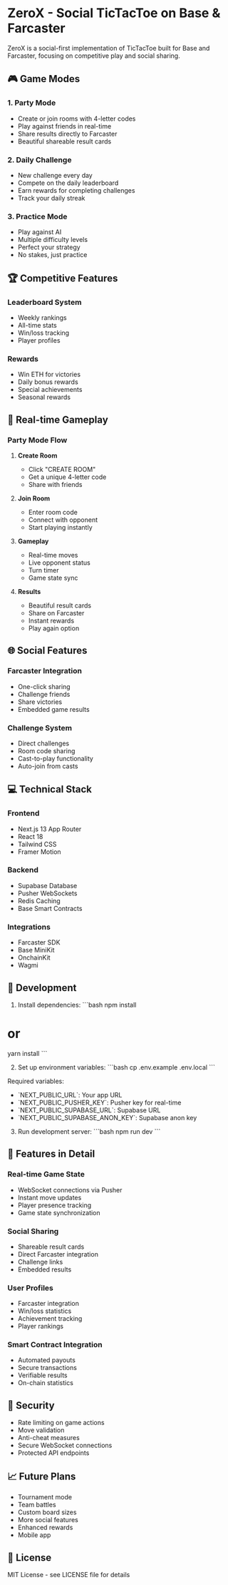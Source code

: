 # ZeroX - Social TicTacToe on Base & Farcaster

ZeroX is a social-first implementation of TicTacToe built for Base and Farcaster, focusing on competitive play and social sharing.

## 🎮 Game Modes

### 1. Party Mode
- Create or join rooms with 4-letter codes
- Play against friends in real-time
- Share results directly to Farcaster
- Beautiful shareable result cards

### 2. Daily Challenge
- New challenge every day
- Compete on the daily leaderboard
- Earn rewards for completing challenges
- Track your daily streak

### 3. Practice Mode
- Play against AI
- Multiple difficulty levels
- Perfect your strategy
- No stakes, just practice

## 🏆 Competitive Features

### Leaderboard System
- Weekly rankings
- All-time stats
- Win/loss tracking
- Player profiles

### Rewards
- Win ETH for victories
- Daily bonus rewards
- Special achievements
- Seasonal rewards

## 🔄 Real-time Gameplay

### Party Mode Flow
1. **Create Room**
   - Click "CREATE ROOM"
   - Get a unique 4-letter code
   - Share with friends

2. **Join Room**
   - Enter room code
   - Connect with opponent
   - Start playing instantly

3. **Gameplay**
   - Real-time moves
   - Live opponent status
   - Turn timer
   - Game state sync

4. **Results**
   - Beautiful result cards
   - Share on Farcaster
   - Instant rewards
   - Play again option

## 🌐 Social Features

### Farcaster Integration
- One-click sharing
- Challenge friends
- Share victories
- Embedded game results

### Challenge System
- Direct challenges
- Room code sharing
- Cast-to-play functionality
- Auto-join from casts

## 💻 Technical Stack

### Frontend
- Next.js 13 App Router
- React 18
- Tailwind CSS
- Framer Motion

### Backend
- Supabase Database
- Pusher WebSockets
- Redis Caching
- Base Smart Contracts

### Integrations
- Farcaster SDK
- Base MiniKit
- OnchainKit
- Wagmi

## 🔧 Development

1. Install dependencies:
\`\`\`bash
npm install
# or
yarn install
\`\`\`

2. Set up environment variables:
\`\`\`bash
cp .env.example .env.local
\`\`\`

Required variables:
- \`NEXT_PUBLIC_URL\`: Your app URL
- \`NEXT_PUBLIC_PUSHER_KEY\`: Pusher key for real-time
- \`NEXT_PUBLIC_SUPABASE_URL\`: Supabase URL
- \`NEXT_PUBLIC_SUPABASE_ANON_KEY\`: Supabase anon key

3. Run development server:
\`\`\`bash
npm run dev
\`\`\`

## 📱 Features in Detail

### Real-time Game State
- WebSocket connections via Pusher
- Instant move updates
- Player presence tracking
- Game state synchronization

### Social Sharing
- Shareable result cards
- Direct Farcaster integration
- Challenge links
- Embedded results

### User Profiles
- Farcaster integration
- Win/loss statistics
- Achievement tracking
- Player rankings

### Smart Contract Integration
- Automated payouts
- Secure transactions
- Verifiable results
- On-chain statistics

## 🔐 Security

- Rate limiting on game actions
- Move validation
- Anti-cheat measures
- Secure WebSocket connections
- Protected API endpoints

## 📈 Future Plans

- Tournament mode
- Team battles
- Custom board sizes
- More social features
- Enhanced rewards
- Mobile app

## 📄 License

MIT License - see LICENSE file for details
